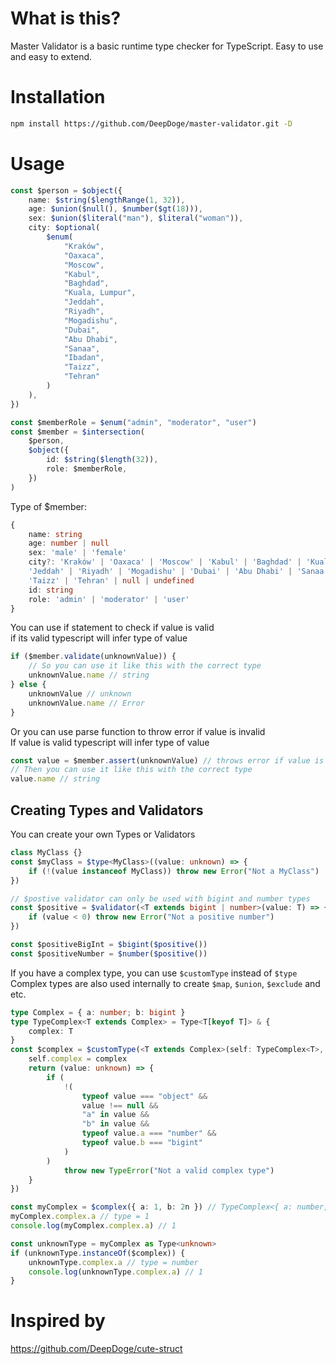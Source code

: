 # What is this?

Master Validator is a basic runtime type checker for TypeScript.
Easy to use and easy to extend.

# Installation

```bash
npm install https://github.com/DeepDoge/master-validator.git -D
```

# Usage

```ts
const $person = $object({
    name: $string($lengthRange(1, 32)),
    age: $union($null(), $number($gt(18))),
    sex: $union($literal("man"), $literal("woman")),
    city: $optional(
        $enum(
            "Kraków",
            "Oaxaca",
            "Moscow",
            "Kabul",
            "Baghdad",
            "Kuala, Lumpur",
            "Jeddah",
            "Riyadh",
            "Mogadishu",
            "Dubai",
            "Abu Dhabi",
            "Sanaa",
            "Ibadan",
            "Taizz",
            "Tehran"
        )
    ),
})

const $memberRole = $enum("admin", "moderator", "user")
const $member = $intersection(
    $person,
    $object({
        id: $string($length(32)),
        role: $memberRole,
    })
)
```

Type of $member:

```ts
{
    name: string
    age: number | null
    sex: 'male' | 'female'
    city?: 'Kraków' | 'Oaxaca' | 'Moscow' | 'Kabul' | 'Baghdad' | 'Kuala, Lumpur' |
    'Jeddah' | 'Riyadh' | 'Mogadishu' | 'Dubai' | 'Abu Dhabi' | 'Sanaa' | 'Ibadan' |
    'Taizz' | 'Tehran' | null | undefined
    id: string
    role: 'admin' | 'moderator' | 'user'
}
```

You can use if statement to check if value is valid<br/>
if its valid typescript will infer type of value

```ts
if ($member.validate(unknownValue)) {
    // So you can use it like this with the correct type
    unknownValue.name // string
} else {
    unknownValue // unknown
    unknownValue.name // Error
}
```

Or you can use parse function to throw error if value is invalid<br/>
If value is valid typescript will infer type of value

```ts
const value = $member.assert(unknownValue) // throws error if value is invalid
// Then you can use it like this with the correct type
value.name // string
```

## Creating Types and Validators

You can create your own Types or Validators

```ts
class MyClass {}
const $myClass = $type<MyClass>((value: unknown) => {
    if (!(value instanceof MyClass)) throw new Error("Not a MyClass")
})

// $postive validator can only be used with bigint and number types
const $positive = $validator(<T extends bigint | number>(value: T) => {
    if (value < 0) throw new Error("Not a positive number")
})

const $positiveBigInt = $bigint($positive())
const $positiveNumber = $number($positive())
```

If you have a complex type, you can use `$customType` instead of `$type`<br/>
Complex types are also used internally to create `$map`, `$union`, `$exclude` and etc.

```ts
type Complex = { a: number; b: bigint }
type TypeComplex<T extends Complex> = Type<T[keyof T]> & {
    complex: T
}
const $complex = $customType(<T extends Complex>(self: TypeComplex<T>, complex: T) => {
    self.complex = complex
    return (value: unknown) => {
        if (
            !(
                typeof value === "object" &&
                value !== null &&
                "a" in value &&
                "b" in value &&
                typeof value.a === "number" &&
                typeof value.b === "bigint"
            )
        )
            throw new TypeError("Not a valid complex type")
    }
})

const myComplex = $complex({ a: 1, b: 2n }) // TypeComplex<{ a: number, b: bigint }>
myComplex.complex.a // type = 1
console.log(myComplex.complex.a) // 1

const unknownType = myComplex as Type<unknown>
if (unknownType.instanceOf($complex)) {
    unknownType.complex.a // type = number
    console.log(unknownType.complex.a) // 1
}
```

# Inspired by

https://github.com/DeepDoge/cute-struct
